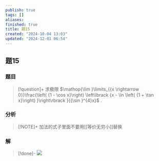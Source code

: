 ```yaml
---
publish: true
tags: []
aliases: 
finished: true
title: 题15
created: "2024-10-04 13:03"
updated: "2024-12-01 06:54"
---
```

## 题15
### 题目
> [!question]+
> 求极限 $\mathop{\lim }\limits_{{x \rightarrow  0}}\frac{\left( {1 - \cos x}\right) \left\lbrack  {x - \ln \left( {1 + \tan x}\right) }\right\rbrack  }{{\sin }^{4}x}$ .
### 分析
> [!NOTE]+
> 加法的式子里面不要用[[等价无穷小]]替换
### 解
> [!done]-
> ![](https://img.hwenyi.live/202410291246649.webp)